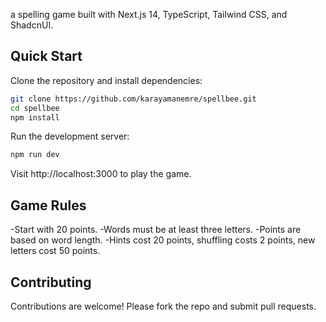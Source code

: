 a spelling game built with Next.js 14, TypeScript, Tailwind CSS, and ShadcnUI.

## Quick Start

Clone the repository and install dependencies:

```bash
git clone https://github.com/karayamanemre/spellbee.git
cd spellbee
npm install
```

Run the development server:

```bash
npm run dev
```

Visit http://localhost:3000 to play the game.

## Game Rules

-Start with 20 points.
-Words must be at least three letters.
-Points are based on word length.
-Hints cost 20 points, shuffling costs 2 points, new letters cost 50 points.

## Contributing

Contributions are welcome! Please fork the repo and submit pull requests.
